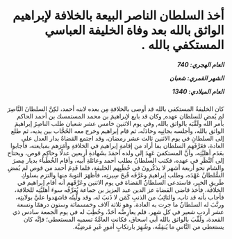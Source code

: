 <h1 dir="rtl">أخذ السلطان الناصر البيعة بالخلافة لإبراهيم الواثق بالله بعد وفاة الخليفة العباسي المستكفي بالله .</h1>

<h5 dir="rtl">العام الهجري:  740

الشهر القمري: شعبان

العام الميلادي: 1340</h5>

<p dir="rtl">كان الخليفةُ المستكفي بالله قد أوصى بالخلافةِ مِن بعده لابنه أحمد، لكِنَّ السلطانَ النَّاصِرَ لم يُمضِ للسلطان عهده, وكان قد بايع لإبراهيمَ بن محمد المستمسك بن أحمد الحاكم بأمر الله ولَقَّبَه بالواثق بالله, وفي يوم الاثنين خامس عشر شعبان طلب الناصِرُ إبراهيمَ الواثق بالله، وأجلسه بجانِبِه وحادَثَه، ثم قام إبراهيم وخرج معه الحُجَّاب بين يديه، ثم طلع إلى السلطانِ في يوم الاثنين ثالث عشر رمضان، وقد اجتمع القضاةُ بدار العدل على العادة، فعَرَّفَهم السلطان بما أراد من إقامةِ إبراهيم في الخلافةِ وأمَرَهم بمبايعته، فأجابوا بعَدَمِ أهليَّتِه، وأنَّ المستكفيَ عَهِدَ إلى ولده أحمَدَ بشَهادةِ أربعين عدلًا وحاكِمِ قوص، ويحتاج إلى النَّظَرِ في عهده، فكتب السلطانُ بطلب أحمد وعائلةِ أبيه، وأقام الخُطَباء بديار مِصرَ والشام نحو أربعة أشهر لا يذكُرونَ في خُطَبِهم الخليفة، فلما قَدِمَ أحمد من قوص لم يُمضِ السُّلطانُ عَهْدَه، وطلب إبراهيمَ وعَرَّفَه قُبحَ سِيرتِه، فأظهَرَ التوبةَ منها والتزم بسلوكِ طَريقِ الخير، فاستدعى السلطانُ القضاةَ في يوم الاثنين وعَرَّفَهم أنه أقام إبراهيم في الخلافة، فأخذ قاضي القضاة عز الدين عبد العزيز بن جماعة يُعَرِّفُه سوءَ أهليَّتِه للخلافة، فأجاب بأنه قد تاب، والتائِبُ من الذنبِ كَمَن لا ذَنبَ له، وقد ولَّيتُه فاشهَدوا عليَّ بولايتِه، ورتَّبَ له السلطانُ ما جرت به العادة، وهو ثلاثة آلاف وخمسمائة وستون درهمًا وتسعة عشر أردب شعير في كل شهر، فلم يعارِضْه أحَدٌ، وخُطِبَ له في يوم الجمعة سادس ذي القعدة، ولُقِّبَ بالواثق بالله أبي اسحاق، فكانت العامَّةُ تسميه المستعطي؛ فإنَّه كان يستعطي من النَّاسِ ما يُنفِقُه، وشُهِرَ بارتكابٍ أمورٍ غَيرِ مَرضِيَّة.</p></br>
